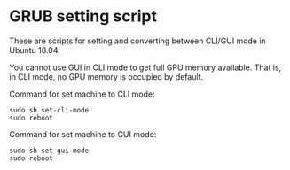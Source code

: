 # GRUB setting script

These are scripts for setting and converting between CLI/GUI mode in Ubuntu 18.04.

You cannot use GUI in CLI mode to get full GPU memory available. That is, in CLI mode, no GPU memory is occupied by default.

Command for set machine to CLI mode:

```
sudo sh set-cli-mode
sudo reboot
```


Command for set machine to GUI mode:
```
sudo sh set-gui-mode
sudo reboot
```

